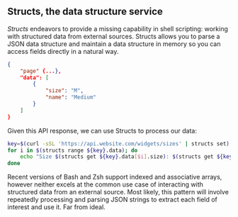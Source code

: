 ## Structs, the data structure service
_Structs_ endeavors to provide a missing capability in shell scripting: working with structured data from external sources. Structs allows you to parse a JSON data structure and maintain a data structure in memory so you can access fields directly in a natural way.

```json
{
    "page" {...},
    "data": [
        {
            "size": "M",
            "name": "Medium"
        }
    ]
}
```

Given this API response, we can use Structs to process our data: 

```sh
key=$(curl -sSL 'https://api.website.com/widgets/sizes' | structs set)
for i in $(structs range ${key}.data); do
    echo "Size $(structs get ${key}.data[$i].size): $(structs get ${key}.data[$i].name)"
done
```

Recent versions of Bash and Zsh support indexed and associative arrays, however neither excels at the common use case of interacting with structured data from an external source. Most likely, this pattern will involve repeatedly processing and parsing JSON strings to extract each field of interest and use it. Far from ideal.

